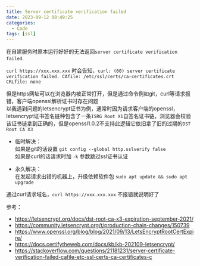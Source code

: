 ```yaml
---
title: Server certificate verification failed
date: 2023-09-12 08:49:25
categories:
  - Code
tags: [ssl]
---
```


在自建服务时原本运行好好的无法返回`server certificate verification failed`.<!-- more --> 


`curl https://xxx.xxx.xxx` 时会告知，`curl: (60) server certificate verification failed. CAfile: /etc/ssl/certs/ca-certificates.crt CRLfile: none`

但是https网址可以在浏览器内被正常打开，但是通过命令例如git，curl等请求报错，客户端openssl解析证书时存在问题  
以我遇到问题的letsencrypt证书为例，通常时因为请求客户端的openssl，letsencrypt证书签名链种包含了一条`ISRG Root X1`自签名证书链，浏览器会校验该证书链拿到正确的，但是openssl1.0.2不支持此逻辑它依旧拿了旧的过期的`DST Root CA X3`


- 临时解决：  
如果是git的话设置 `git config --global http.sslverify false`  
如果是curl的话请求时加 `-k` 参数跳过ssl证书认证  

- 永久解决：  
在发起请求出错的机器上，升级依赖软件包 `sudo apt update && sudo apt upgrade`  

通过curl请求域名，`curl https://xxx.xxx.xxx` 不报错就说明好了



参考：
- https://letsencrypt.org/docs/dst-root-ca-x3-expiration-september-2021/
- https://community.letsencrypt.org/t/production-chain-changes/150739
- https://www.openssl.org/blog/blog/2021/09/13/LetsEncryptRootCertExpire/
- https://docs.certifytheweb.com/docs/kb/kb-202109-letsencrypt/
- https://stackoverflow.com/questions/21181231/server-certificate-verification-failed-cafile-etc-ssl-certs-ca-certificates-c
